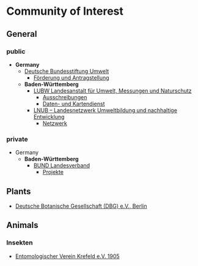 <!-- TITLE: Community Of Interest -->
<!-- SUBTITLE: A quick summary of Community Of Interest -->
# Community of Interest
## General 
### public
* **Germany**
  * [Deutsche Bundesstiftung Umwelt](https://www.dbu.de/)
    * [Förderung und Antragstellung](https://www.dbu.de/index.php?menuecms=2505)
  * **Baden-Württemberg**
    * [LUBW Landesanstalt für Umwelt, Messungen und Naturschutz](https://www.lubw.baden-wuerttemberg.de/)
      * [Ausschreibungen](http://www4.lubw.baden-wuerttemberg.de/servlet/is/32468/)
      * [Daten- und Kartendienst](http://udo.lubw.baden-wuerttemberg.de/public/index.xhtml)
    * [LNUB – Landesnetzwerk Umweltbildung und nachhaltige Entwicklung](http://www.lnub.de/)
      * [Netzwerk](http://www.lnub.de/TeilnehmerSuche)

### private
* Germany
  * **Baden-Württemberg**
    * [BUND Landesverband](https://www.bund-bawue.de/)
      * [Projekte](https://www.bund-bawue.de/themen/natur-landwirtschaft/aktiv-im-naturschutz/anna/)
## Plants
* [Deutsche Botanische Gesellschaft (DBG) e.V., Berlin](https://www.deutsche-botanische-gesellschaft.de/)
## Animals
### Insekten
* [Entomologischer Verein Krefeld e.V. 1905](http://www.entomologica.org/)